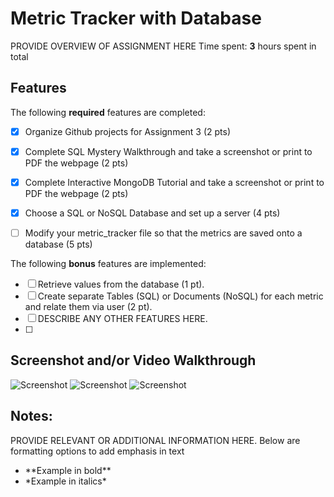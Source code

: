 # Metric Tracker with Database
PROVIDE OVERVIEW OF ASSIGNMENT HERE
Time spent: **3** hours spent in total
## Features
The following **required** features are completed:
- [X] Organize Github projects for Assignment 3 (2 pts)
- [X] Complete SQL Mystery Walkthrough and take a screenshot or print to PDF the
webpage (2 pts)
- [X] Complete Interactive MongoDB Tutorial and take a screenshot or print to PDF
the webpage (2 pts)
- [X] Choose a SQL or NoSQL Database and set up a server (4 pts)
- [ ] Modify your metric_tracker file so that the metrics are saved onto a database
(5 pts)



The following **bonus** features are implemented:
- [ ] Retrieve values from the database (1 pt).
- [ ] Create separate Tables (SQL) or Documents (NoSQL) for each metric and relate
them via user (2 pt).
- [ ] DESCRIBE ANY OTHER FEATURES HERE.
- [ ] 
## Screenshot and/or Video Walkthrough
<img src="https://i.imgur.com/6Sn3Rl4.png" title='Screenshot' width='' alt='Screenshot' />
<img src="https://i.imgur.com/i2frQIW.png" title='Screenshot' width='' alt='Screenshot' />
<img src="https://i.imgur.com/ib8KxJb.png" title='Screenshot' width='' alt='Screenshot' />


## Notes:
PROVIDE RELEVANT OR ADDITIONAL INFORMATION HERE. Below are formatting options to
add emphasis in text
<ul>
<li>**Example in bold**</li>
<li>*Example in italics*</li>
</ul>
